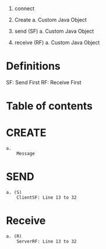 1. connect

2. Create 
a. Custom Java Object

3. send (SF)
a. Custom Java Object

4. receive (RF)
a. Custom Java Object

# Definitions

SF: Send First
RF: Receive First

# Table of contents

#   CREATE
    a. 
        Message
#   SEND
    a. (S) 
        ClientSF: Line 13 to 32


#   Receive

    a. (R) 
        ServerRF: Line 13 to 32

